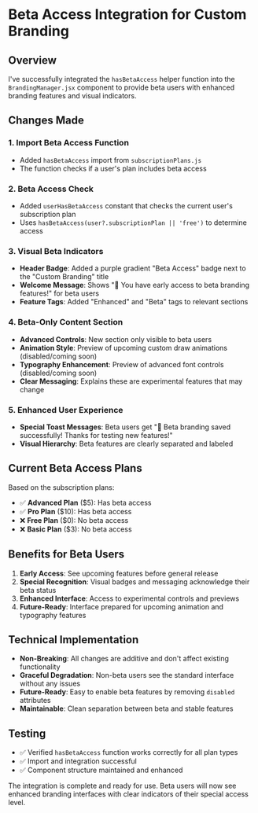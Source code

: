 # Beta Access Integration for Custom Branding

## Overview
I've successfully integrated the `hasBetaAccess` helper function into the `BrandingManager.jsx` component to provide beta users with enhanced branding features and visual indicators.

## Changes Made

### 1. Import Beta Access Function
- Added `hasBetaAccess` import from `subscriptionPlans.js`
- The function checks if a user's plan includes beta access

### 2. Beta Access Check
- Added `userHasBetaAccess` constant that checks the current user's subscription plan
- Uses `hasBetaAccess(user?.subscriptionPlan || 'free')` to determine access

### 3. Visual Beta Indicators
- **Header Badge**: Added a purple gradient "Beta Access" badge next to the "Custom Branding" title
- **Welcome Message**: Shows "🚀 You have early access to beta branding features!" for beta users
- **Feature Tags**: Added "Enhanced" and "Beta" tags to relevant sections

### 4. Beta-Only Content Section
- **Advanced Controls**: New section only visible to beta users
- **Animation Style**: Preview of upcoming custom draw animations (disabled/coming soon)
- **Typography Enhancement**: Preview of advanced font controls (disabled/coming soon)
- **Clear Messaging**: Explains these are experimental features that may change

### 5. Enhanced User Experience
- **Special Toast Messages**: Beta users get "🚀 Beta branding saved successfully! Thanks for testing new features!"
- **Visual Hierarchy**: Beta features are clearly separated and labeled

## Current Beta Access Plans
Based on the subscription plans:
- ✅ **Advanced Plan** ($5): Has beta access
- ✅ **Pro Plan** ($10): Has beta access
- ❌ **Free Plan** ($0): No beta access
- ❌ **Basic Plan** ($3): No beta access

## Benefits for Beta Users
1. **Early Access**: See upcoming features before general release
2. **Special Recognition**: Visual badges and messaging acknowledge their beta status
3. **Enhanced Interface**: Access to experimental controls and previews
4. **Future-Ready**: Interface prepared for upcoming animation and typography features

## Technical Implementation
- **Non-Breaking**: All changes are additive and don't affect existing functionality
- **Graceful Degradation**: Non-beta users see the standard interface without any issues
- **Future-Ready**: Easy to enable beta features by removing `disabled` attributes
- **Maintainable**: Clean separation between beta and stable features

## Testing
- ✅ Verified `hasBetaAccess` function works correctly for all plan types
- ✅ Import and integration successful
- ✅ Component structure maintained and enhanced

The integration is complete and ready for use. Beta users will now see enhanced branding interfaces with clear indicators of their special access level.